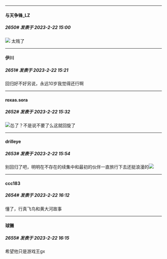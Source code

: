 
*****

####  与天争锋_LZ  
##### 2650#       发表于 2023-2-22 15:00

<img src="https://p.sda1.dev/10/704ddd8f0e551837e24b932c6f04d8a8/CMP_20230222151303335.jpg" referrerpolicy="no-referrer">
太贱了


*****

####  伊川  
##### 2651#       发表于 2023-2-22 15:21

回归好不好另说，永远10岁我觉得还行啊


*****

####  roxas.sora  
##### 2652#       发表于 2023-2-22 15:32

<img src="https://static.saraba1st.com/image/smiley/face2017/066.png" referrerpolicy="no-referrer">怂了？不是说不要了么这就回旋了


*****

####  drilleye  
##### 2653#       发表于 2023-2-22 15:54

别回归了吧，明明在不存在的续集中和最初的伙伴一直旅行下去还挺浪漫的<img src="https://static.saraba1st.com/image/smiley/face2017/136.png" referrerpolicy="no-referrer">


*****

####  ccc183  
##### 2654#       发表于 2023-2-22 16:12

懂了，行真飞鸟和黄大河故事

*****

####  球獭  
##### 2655#       发表于 2023-2-22 16:15

希望他只是游戏王gx

